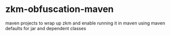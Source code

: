 zkm-obfuscation-maven
=====================

maven projects to wrap up zkm and enable running it in maven using maven defaults for jar and dependent classes